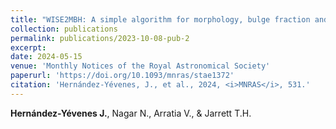 ```yaml
---
title: "WISE2MBH: A simple algorithm for morphology, bulge fraction and black hole mass estimation using WISE catalogues"
collection: publications
permalink: publications/2023-10-08-pub-2
excerpt: 
date: 2024-05-15
venue: 'Monthly Notices of the Royal Astronomical Society'
paperurl: 'https://doi.org/10.1093/mnras/stae1372'
citation: 'Hernández-Yévenes, J., et al., 2024, <i>MNRAS</i>, 531.'
---
```

**Hernández-Yévenes J.**, Nagar N., Arratia V., & Jarrett T.H.